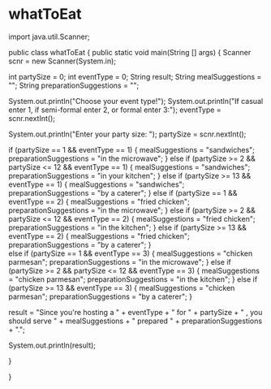 # whatToEat
import java.util.Scanner;

public class whatToEat {
	public static void main(String [] args) {
		Scanner scnr = new Scanner(System.in);
		
int partySize = 0;
int eventType = 0;
String result;
String mealSuggestions = "";
String preparationSuggestions = "";

System.out.println("Choose your event type!");
System.out.println("If casual enter 1, if semi-formal enter 2, or formal enter 3:");
eventType = scnr.nextInt();

System.out.println("Enter your party size: ");
partySize = scnr.nextInt();

if (partySize == 1 && eventType == 1) {
  mealSuggestions = "sandwiches";
  preparationSuggestions = "in the microwave";
}
else if (partySize >= 2 && partySize <= 12 && eventType == 1) {
  mealSuggestions = "sandwiches";
  preparationSuggestions = "in your kitchen";
}
else if (partySize >= 13 && eventType == 1) {
  mealSuggestions = "sandwiches";
  preparationSuggestions = "by a caterer";
}
else if (partySize == 1 && eventType == 2) {
  mealSuggestions = "fried chicken";
  preparationSuggestions = "in the microwave";
} 
else if (partySize >= 2 && partySize <= 12 && eventType == 2) {
  mealSuggestions = "fried chicken";
  preparationSuggestions = "in the kitchen";
} 
else if (partySize >= 13 && eventType == 2) {
  mealSuggestions = "fried chicken";
  preparationSuggestions = "by a caterer";
}  
else if (partySize == 1 && eventType == 3) {
  mealSuggestions = "chicken parmesan";
  preparationSuggestions = "in the microwave";
} 
else if (partySize >= 2 && partySize <= 12 && eventType == 3) {
  mealSuggestions = "chicken parmesan";
  preparationSuggestions = "in the kitchen";
}
else if (partySize >= 13 && eventType == 3) {
  mealSuggestions = "chicken parmesan";
  preparationSuggestions = "by a caterer";
}

result = "Since you're hosting a " + eventType + " for " + partySize + " , you should serve " + mealSuggestions + " prepared " + preparationSuggestions + ".";

System.out.println(result);

  }

}
